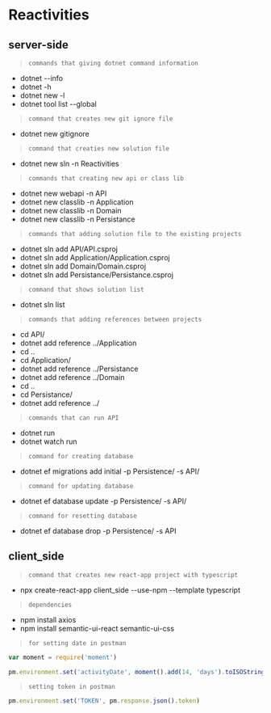 # Reactivities

## server-side

> `commands that giving dotnet command information`

- dotnet --info
- dotnet -h
- dotnet new -l
- dotnet tool list --global

> `command that creates new git ignore file`

- dotnet new gitignore

> `command that creaties new solution file`

- dotnet new sln -n Reactivities

> `commands that creating new api or class lib`

- dotnet new webapi -n API
- dotnet new classlib -n Application
- dotnet new classlib -n Domain
- dotnet new classlib -n Persistance

> `commands that adding solution file to the existing projects`

- dotnet sln add API/API.csproj
- dotnet sln add Application/Application.csproj
- dotnet sln add Domain/Domain.csproj
- dotnet sln add Persistance/Persistance.csproj

> `command that shows solution list`

- dotnet sln list

> `commands that adding references between projects`

- cd API/
- dotnet add reference ../Application
- cd ..
- cd Application/
- dotnet add reference ../Persistance
- dotnet add reference ../Domain
- cd ..
- cd Persistance/
- dotnet add reference ../

> `commands that can run API`

- dotnet run
- dotnet watch run

> `command for creating database`

- dotnet ef migrations add initial -p Persistence/ -s API/

> `command for updating database`

- dotnet ef database update -p Persistence/ -s API/

> `command for resetting database`

- dotnet ef database drop -p Persistence/ -s API

## client_side

> `command that creates new react-app project with typescript`

- npx create-react-app client_side --use-npm --template typescript

> `dependencies`

- npm install axios
- npm install semantic-ui-react semantic-ui-css

> `for setting date in postman`

```javascript
var moment = require('moment')

pm.environment.set('activityDate', moment().add(14, 'days').toISOString())
```

> `setting token in postman`

```javascript
pm.environment.set('TOKEN', pm.response.json().token)
```
